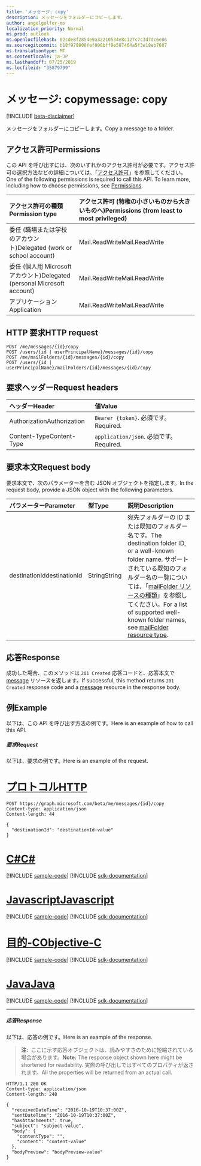 ```yaml
---
title: 'メッセージ: copy'
description: メッセージをフォルダーにコピーします。
author: angelgolfer-ms
localization_priority: Normal
ms.prod: outlook
ms.openlocfilehash: 02cde8f2854e9a32210534e8c127c7c3d7dc6e86
ms.sourcegitcommit: b18f978808fef800bff9e587464a5f3e18eb7687
ms.translationtype: MT
ms.contentlocale: ja-JP
ms.lasthandoff: 07/25/2019
ms.locfileid: "35879799"
---
```

# <a name="message-copy"></a><span data-ttu-id="ef47c-103">メッセージ: copy</span><span class="sxs-lookup"><span data-stu-id="ef47c-103">message: copy</span></span>

[!INCLUDE [beta-disclaimer](../../includes/beta-disclaimer.md)]

<span data-ttu-id="ef47c-104">メッセージをフォルダーにコピーします。</span><span class="sxs-lookup"><span data-stu-id="ef47c-104">Copy a message to a folder.</span></span>

## <a name="permissions"></a><span data-ttu-id="ef47c-105">アクセス許可</span><span class="sxs-lookup"><span data-stu-id="ef47c-105">Permissions</span></span>

<span data-ttu-id="ef47c-p101">この API を呼び出すには、次のいずれかのアクセス許可が必要です。アクセス許可の選択方法などの詳細については、「[アクセス許可](/graph/permissions-reference)」を参照してください。</span><span class="sxs-lookup"><span data-stu-id="ef47c-p101">One of the following permissions is required to call this API. To learn more, including how to choose permissions, see [Permissions](/graph/permissions-reference).</span></span>

| <span data-ttu-id="ef47c-108">アクセス許可の種類</span><span class="sxs-lookup"><span data-stu-id="ef47c-108">Permission type</span></span> | <span data-ttu-id="ef47c-109">アクセス許可 (特権の小さいものから大きいものへ)</span><span class="sxs-lookup"><span data-stu-id="ef47c-109">Permissions (from least to most privileged)</span></span> |
|:----------------|:--------------------------------------------|
|<span data-ttu-id="ef47c-110">委任 (職場または学校のアカウント)</span><span class="sxs-lookup"><span data-stu-id="ef47c-110">Delegated (work or school account)</span></span> | <span data-ttu-id="ef47c-111">Mail.ReadWrite</span><span class="sxs-lookup"><span data-stu-id="ef47c-111">Mail.ReadWrite</span></span>    |
|<span data-ttu-id="ef47c-112">委任 (個人用 Microsoft アカウント)</span><span class="sxs-lookup"><span data-stu-id="ef47c-112">Delegated (personal Microsoft account)</span></span> | <span data-ttu-id="ef47c-113">Mail.ReadWrite</span><span class="sxs-lookup"><span data-stu-id="ef47c-113">Mail.ReadWrite</span></span>    |
|<span data-ttu-id="ef47c-114">アプリケーション</span><span class="sxs-lookup"><span data-stu-id="ef47c-114">Application</span></span> | <span data-ttu-id="ef47c-115">Mail.ReadWrite</span><span class="sxs-lookup"><span data-stu-id="ef47c-115">Mail.ReadWrite</span></span> |

## <a name="http-request"></a><span data-ttu-id="ef47c-116">HTTP 要求</span><span class="sxs-lookup"><span data-stu-id="ef47c-116">HTTP request</span></span>

<!-- { "blockType": "ignored" } -->

```http
POST /me/messages/{id}/copy
POST /users/{id | userPrincipalName}/messages/{id}/copy
POST /me/mailFolders/{id}/messages/{id}/copy
POST /users/{id | userPrincipalName}/mailFolders/{id}/messages/{id}/copy
```

## <a name="request-headers"></a><span data-ttu-id="ef47c-117">要求ヘッダー</span><span class="sxs-lookup"><span data-stu-id="ef47c-117">Request headers</span></span>

| <span data-ttu-id="ef47c-118">ヘッダー</span><span class="sxs-lookup"><span data-stu-id="ef47c-118">Header</span></span> | <span data-ttu-id="ef47c-119">値</span><span class="sxs-lookup"><span data-stu-id="ef47c-119">Value</span></span> |
|:-------|:------|
| <span data-ttu-id="ef47c-120">Authorization</span><span class="sxs-lookup"><span data-stu-id="ef47c-120">Authorization</span></span> | <span data-ttu-id="ef47c-121">`Bearer {token}`.</span><span class="sxs-lookup"><span data-stu-id="ef47c-121"></span></span> <span data-ttu-id="ef47c-122">必須です。</span><span class="sxs-lookup"><span data-stu-id="ef47c-122">Required.</span></span> |
| <span data-ttu-id="ef47c-123">Content-Type</span><span class="sxs-lookup"><span data-stu-id="ef47c-123">Content-Type</span></span> | <span data-ttu-id="ef47c-124">`application/json`.</span><span class="sxs-lookup"><span data-stu-id="ef47c-124"></span></span> <span data-ttu-id="ef47c-125">必須です。</span><span class="sxs-lookup"><span data-stu-id="ef47c-125">Required.</span></span> |

## <a name="request-body"></a><span data-ttu-id="ef47c-126">要求本文</span><span class="sxs-lookup"><span data-stu-id="ef47c-126">Request body</span></span>

<span data-ttu-id="ef47c-127">要求本文で、次のパラメーターを含む JSON オブジェクトを指定します。</span><span class="sxs-lookup"><span data-stu-id="ef47c-127">In the request body, provide a JSON object with the following parameters.</span></span>

| <span data-ttu-id="ef47c-128">パラメーター</span><span class="sxs-lookup"><span data-stu-id="ef47c-128">Parameter</span></span> | <span data-ttu-id="ef47c-129">型</span><span class="sxs-lookup"><span data-stu-id="ef47c-129">Type</span></span> | <span data-ttu-id="ef47c-130">説明</span><span class="sxs-lookup"><span data-stu-id="ef47c-130">Description</span></span> |
|:----------|:-----|:------------|
|<span data-ttu-id="ef47c-131">destinationId</span><span class="sxs-lookup"><span data-stu-id="ef47c-131">destinationId</span></span>|<span data-ttu-id="ef47c-132">String</span><span class="sxs-lookup"><span data-stu-id="ef47c-132">String</span></span>|<span data-ttu-id="ef47c-133">宛先フォルダーの ID または既知のフォルダー名です。</span><span class="sxs-lookup"><span data-stu-id="ef47c-133">The destination folder ID, or a well-known folder name.</span></span> <span data-ttu-id="ef47c-134">サポートされている既知のフォルダー名の一覧については、「[mailFolder リソースの種類](../resources/mailfolder.md)」を参照してください。</span><span class="sxs-lookup"><span data-stu-id="ef47c-134">For a list of supported well-known folder names, see [mailFolder resource type](../resources/mailfolder.md).</span></span>|

## <a name="response"></a><span data-ttu-id="ef47c-135">応答</span><span class="sxs-lookup"><span data-stu-id="ef47c-135">Response</span></span>

<span data-ttu-id="ef47c-136">成功した場合、このメソッドは `201 Created` 応答コードと、応答本文で [message](../resources/message.md) リソースを返します。</span><span class="sxs-lookup"><span data-stu-id="ef47c-136">If successful, this method returns `201 Created` response code and a [message](../resources/message.md) resource in the response body.</span></span>

## <a name="example"></a><span data-ttu-id="ef47c-137">例</span><span class="sxs-lookup"><span data-stu-id="ef47c-137">Example</span></span>

<span data-ttu-id="ef47c-138">以下は、この API を呼び出す方法の例です。</span><span class="sxs-lookup"><span data-stu-id="ef47c-138">Here is an example of how to call this API.</span></span>

##### <a name="request"></a><span data-ttu-id="ef47c-139">要求</span><span class="sxs-lookup"><span data-stu-id="ef47c-139">Request</span></span>

<span data-ttu-id="ef47c-140">以下は、要求の例です。</span><span class="sxs-lookup"><span data-stu-id="ef47c-140">Here is an example of the request.</span></span>

# <a name="httptabhttp"></a>[<span data-ttu-id="ef47c-141">プロトコル</span><span class="sxs-lookup"><span data-stu-id="ef47c-141">HTTP</span></span>](#tab/http)
<!-- {
  "blockType": "request",
  "name": "message_copy"
}-->

```http
POST https://graph.microsoft.com/beta/me/messages/{id}/copy
Content-type: application/json
Content-length: 44

{
  "destinationId": "destinationId-value"
}
```
# <a name="ctabcsharp"></a>[<span data-ttu-id="ef47c-142">C#</span><span class="sxs-lookup"><span data-stu-id="ef47c-142">C#</span></span>](#tab/csharp)
[!INCLUDE [sample-code](../includes/snippets/csharp/message-copy-csharp-snippets.md)]
[!INCLUDE [sdk-documentation](../includes/snippets/snippets-sdk-documentation-link.md)]

# <a name="javascripttabjavascript"></a>[<span data-ttu-id="ef47c-143">Javascript</span><span class="sxs-lookup"><span data-stu-id="ef47c-143">Javascript</span></span>](#tab/javascript)
[!INCLUDE [sample-code](../includes/snippets/javascript/message-copy-javascript-snippets.md)]
[!INCLUDE [sdk-documentation](../includes/snippets/snippets-sdk-documentation-link.md)]

# <a name="objective-ctabobjc"></a>[<span data-ttu-id="ef47c-144">目的-C</span><span class="sxs-lookup"><span data-stu-id="ef47c-144">Objective-C</span></span>](#tab/objc)
[!INCLUDE [sample-code](../includes/snippets/objc/message-copy-objc-snippets.md)]
[!INCLUDE [sdk-documentation](../includes/snippets/snippets-sdk-documentation-link.md)]

# <a name="javatabjava"></a>[<span data-ttu-id="ef47c-145">Java</span><span class="sxs-lookup"><span data-stu-id="ef47c-145">Java</span></span>](#tab/java)
[!INCLUDE [sample-code](../includes/snippets/java/message-copy-java-snippets.md)]
[!INCLUDE [sdk-documentation](../includes/snippets/snippets-sdk-documentation-link.md)]

---


##### <a name="response"></a><span data-ttu-id="ef47c-146">応答</span><span class="sxs-lookup"><span data-stu-id="ef47c-146">Response</span></span>

<span data-ttu-id="ef47c-147">以下は、応答の例です。</span><span class="sxs-lookup"><span data-stu-id="ef47c-147">Here is an example of the response.</span></span>

> <span data-ttu-id="ef47c-148">**注:**  ここに示す応答オブジェクトは、読みやすさのために短縮されている場合があります。</span><span class="sxs-lookup"><span data-stu-id="ef47c-148">**Note:** The response object shown here might be shortened for readability.</span></span> <span data-ttu-id="ef47c-149">実際の呼び出しではすべてのプロパティが返されます。</span><span class="sxs-lookup"><span data-stu-id="ef47c-149">All the properties will be returned from an actual call.</span></span>
<!-- {
  "blockType": "response",
  "truncated": true,
  "@odata.type": "microsoft.graph.message"
} -->

```http
HTTP/1.1 200 OK
Content-type: application/json
Content-length: 248

{
  "receivedDateTime": "2016-10-19T10:37:00Z",
  "sentDateTime": "2016-10-19T10:37:00Z",
  "hasAttachments": true,
  "subject": "subject-value",
  "body": {
    "contentType": "",
    "content": "content-value"
  },
  "bodyPreview": "bodyPreview-value"
}
```

<!-- uuid: 8fcb5dbc-d5aa-4681-8e31-b001d5168d79
2015-10-25 14:57:30 UTC -->
<!--
{
  "type": "#page.annotation",
  "description": "message: copy",
  "keywords": "",
  "section": "documentation",
  "tocPath": "",
  "suppressions": [
  ]
}
-->
